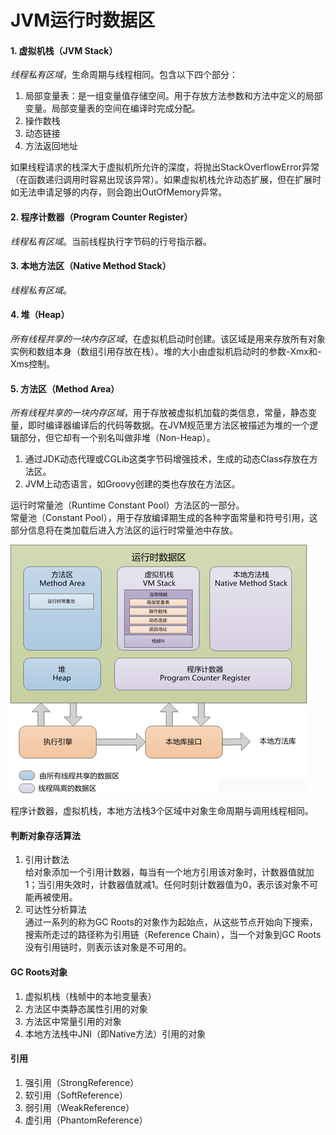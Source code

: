 # JVM运行时数据区

#### 1. 虚拟机栈（JVM Stack）
*线程私有区域*，生命周期与线程相同。包含以下四个部分：  
1) 局部变量表：是一组变量值存储空间。用于存放方法参数和方法中定义的局部变量。局部变量表的空间在编译时完成分配。  
2) 操作数栈  
3) 动态链接  
4) 方法返回地址  

如果线程请求的栈深大于虚拟机所允许的深度，将抛出StackOverflowError异常（在函数递归调用时容易出现该异常）。如果虚拟机栈允许动态扩展，但在扩展时如无法申请足够的内存，则会跑出OutOfMemory异常。

#### 2. 程序计数器（Program Counter Register）
*线程私有区域*。当前线程执行字节码的行号指示器。

#### 3. 本地方法区（Native Method Stack）
*线程私有区域*。

#### 4. 堆（Heap）
*所有线程共享的一块内存区域*，在虚拟机启动时创建。该区域是用来存放所有对象实例和数组本身（数组引用存放在栈）。堆的大小由虚拟机启动时的参数-Xmx和-Xms控制。

#### 5. 方法区（Method Area）
*所有线程共享的一块内存区域*，用于存放被虚拟机加载的类信息，常量，静态变量，即时编译器编译后的代码等数据。在JVM规范里方法区被描述为堆的一个逻辑部分，但它却有一个别名叫做非堆（Non-Heap）。

1. 通过JDK动态代理或CGLib这类字节码增强技术，生成的动态Class存放在方法区。
2. JVM上动态语言，如Groovy创建的类也存放在方法区。

运行时常量池（Runtime Constant Pool）方法区的一部分。  
常量池（Constant Pool），用于存放编译期生成的各种字面常量和符号引用，这部分信息将在类加载后进入方法区的运行时常量池中存放。

![jvm](images/jvm.png)

程序计数器，虚拟机栈，本地方法栈3个区域中对象生命周期与调用线程相同。

#### 判断对象存活算法
1. 引用计数法  
给对象添加一个引用计数器，每当有一个地方引用该对象时，计数器值就加1；当引用失效时，计数器值就减1。任何时刻计数器值为0，表示该对象不可能再被使用。
2. 可达性分析算法  
通过一系列的称为GC Roots的对象作为起始点，从这些节点开始向下搜索，搜索所走过的路径称为引用链（Reference Chain），当一个对象到GC Roots没有引用链时，则表示该对象是不可用的。

#### GC Roots对象
1. 虚拟机栈（栈帧中的本地变量表）
2. 方法区中类静态属性引用的对象
3. 方法区中常量引用的对象
4. 本地方法栈中JNI（即Native方法）引用的对象

#### 引用
1. 强引用（StrongReference）  
2. 软引用（SoftReference）  
3. 弱引用（WeakReference）  
4. 虚引用（PhantomReference）
